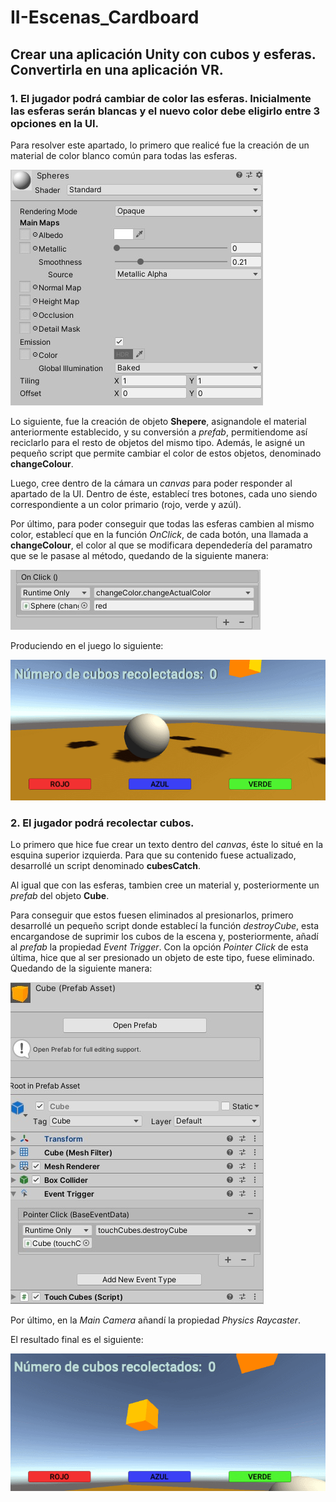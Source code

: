 # II-Escenas_Cardboard

## Crear una aplicación Unity con cubos y esferas. Convertirla en una aplicación VR. 

### 1. El jugador podrá cambiar de color las esferas. Inicialmente las esferas serán blancas y el nuevo color debe eligirlo entre 3 opciones en la UI.

Para resolver este apartado, lo primero que realicé fue la creación de un material de color blanco común para todas las esferas.

![material.jpg](Images/1.jpg)

Lo siguiente, fue la creación de objeto **Shepere**, asignandole el material anteriormente establecido, y su conversión a *prefab*, permitiendome así reciclarlo para el resto de objetos del mismo tipo. Además, le asigné un pequeño script que permite cambiar el color de estos objetos, denominado **changeColour**.

Luego, cree dentro de la cámara un *canvas* para poder responder al apartado de la UI. Dentro de éste, establecí tres botones, cada uno siendo correspondiente a un color primario (rojo, verde y azúl).

Por último, para poder conseguir que todas las esferas cambien al mismo color, establecí que en la función *OnClick*, de cada botón, una llamada a **changeColour**, el color al que se modificara dependedería del paramatro que se le pasase al método, quedando de la siguiente manera: 

![onclick.jpg](Images/2.jpg)

Produciendo en el juego lo siguiente: 

![punto1resul.jpg](Images/3.gif)

### 2. El jugador podrá recolectar cubos.

Lo primero que hice fue crear un texto dentro del *canvas*, éste lo situé en la esquina superior izquierda. Para que su contenido fuese actualizado, desarrollé un script denominado **cubesCatch**.

Al igual que con las esferas, tambien cree un material y, posteriormente un *prefab* del objeto **Cube**.

Para conseguir que estos fuesen eliminados al presionarlos, primero  desarrollé un pequeño script donde establecí la función *destroyCube*, esta encargandose de suprimir los cubos de la escena y, posteriormente, añadí al *prefab* la propiedad *Event Trigger*. Con la opción *Pointer Click* de esta última, hice que al ser presionado un objeto de este tipo, fuese eliminado. Quedando de la siguiente manera: 

![destroy.jpg](Images/4.jpg)

Por último, en la *Main Camera* añandí la propiedad *Physics Raycaster*.

El resultado final es el siguiente:

![punto2resul.jpg](Images/5.gif)